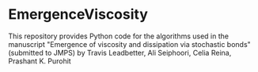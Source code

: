 # EmergenceViscosity
This repository provides Python code for the algorithms used in the manuscript "Emergence of viscosity and dissipation via stochastic bonds" (submitted to JMPS) by Travis Leadbetter, Ali Seiphoori, Celia Reina, Prashant K. Purohit
